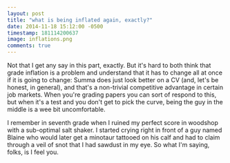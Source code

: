 ```yaml
---
layout: post
title: "what is being inflated again, exactly?"
date: 2014-11-18 15:12:00 -0500
timestamp: 181114200637 
image: inflations.png 
comments: true
---
```


Not that I get any say in this part, exactly. But it's hard to both think that grade inflation is a problem and understand that it has to change all at once if it is going to change: Summa does just look better on a CV (and, let's be honest, in general), and that's a non-trivial competitive advantage in certain job markets. When you're grading papers you can sort of respond to this, but when it's a test and you don't get to pick the curve, being the guy in the middle is a wee bit uncomfortable.

I remember in seventh grade when I ruined my perfect score in woodshop with a sub-optimal salt shaker. I started crying right in front of a guy named Blaine who would later get a minotaur tattooed on his calf and had to claim through a veil of snot that I had sawdust in my eye. So what I'm saying, folks, is I feel you.
